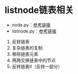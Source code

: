 # listnode链表相关
- node.py：[参考链接](https://www.yiibai.com/python/py_data_structure/python_nodes.html)
- listnode.py：[参考链接](https://www.yiibai.com/python/py_data_structure/python_linked_lists.html)

1. 反转链表
2. 复杂链表的复制
3. 移除链表元素
4. 两两交换链表中的节点
5. 反转链表II（反转一部分）
